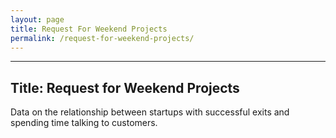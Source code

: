 ```yaml
---
layout: page
title: Request For Weekend Projects
permalink: /request-for-weekend-projects/
---
```

---
Title: Request for Weekend Projects
---

Data on the relationship between startups with successful exits and spending time talking to customers. 